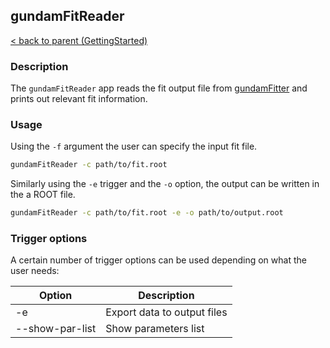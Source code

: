 ## gundamFitReader
[< back to parent (GettingStarted)](../GettingStarted.md)
### Description 

The `gundamFitReader` app reads the fit output file from [gundamFitter](gundamFitter.md) and prints out relevant fit information. 
### Usage

Using the `-f` argument the user can specify the input fit file.
```bash
gundamFitReader -c path/to/fit.root 
```
Similarly using the `-e` trigger and the `-o` option, the output can be written in the a ROOT file.
```bash
gundamFitReader -c path/to/fit.root -e -o path/to/output.root
```
### Trigger options

A certain number of trigger options can be used depending  on what the user needs:

| Option          | Description                                        |
| --------------- | -------------------------------------------------- |
| -e              | Export data to output files                        |
| --show-par-list | Show parameters list                               |
